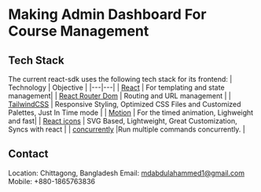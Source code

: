 # Making Admin Dashboard For Course Management

## Tech Stack

The current react-sdk uses the following tech stack for its frontend:
| Technology | Objective |
|---|---|
| [React](https://reactjs.org/) | For templating and state management|
| [React Router Dom](https://reacttraining.com/react-router/web/guides/quick-start) | Routing and URL management |
| [TailwindCSS](https://tailwindcss.com/) | Responsive Styling, Optimized CSS Files and Customized Palettes, Just In Time mode |
| [Motion](https://motion.dev/) | For the timed animation, Lighweight and fast|
| [React icons](https://feathericons.com/) | SVG Based, Lightweight, Great Customization, Syncs with react |
| [concurrently](https://github.com/open-cli-tools/concurrently) |Run multiple commands concurrently. |

## Contact

Location: Chittagong, Bangladesh
Email: mdabdulahammed1@gmail.com
Mobile: +880-1865763836
